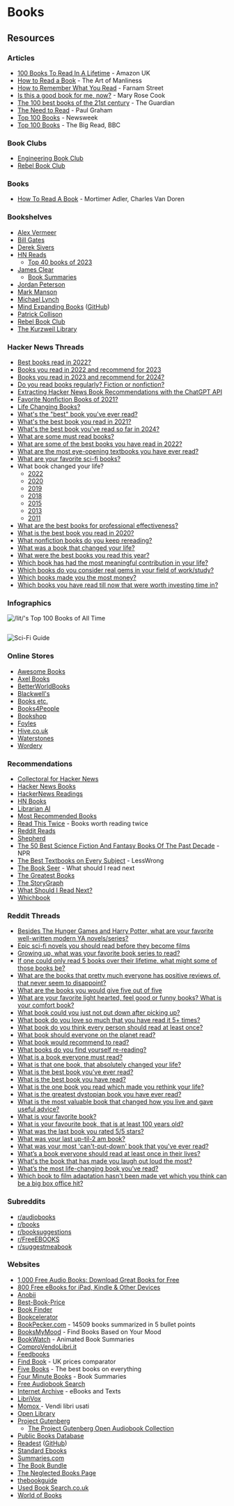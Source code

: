 # Books

## Resources

### Articles

* [100 Books To Read In A Lifetime](https://www.amazon.co.uk/100-best-books/b?ie=UTF8\&node=4656884031) - Amazon UK
* [How to Read a Book](https://www.artofmanliness.com/articles/how-to-read-a-book/) - The Art of Manliness
* [How to Remember What You Read](https://fs.blog/2021/08/remember-books/) - Farnam Street
* [Is this a good book for me, now?](https://maryrosecook.com/blog/post/is-this-a-good-book-for-me-now) - Mary Rose Cook
* [The 100 best books of the 21st century](https://www.theguardian.com/books/2019/sep/21/best-books-of-the-21st-century) - The Guardian
* [The Need to Read](http://paulgraham.com/read.html) - Paul Graham
* [Top 100 Books](https://www.alistofbooks.com/lists/10-top-100-books-by-newsweek) - Newsweek
* [Top 100 Books](https://www.bbc.co.uk/arts/bigread/top100.shtml) - The Big Read, BBC

### Book Clubs

* [Engineering Book Club](https://www.engineeringbookclub.com/)
* [Rebel Book Club](https://www.rebelbook.club/)

### Books

* [How To Read A Book](https://smile.amazon.co.uk/dp/0671212095/) - Mortimer Adler, Charles Van Doren

### Bookshelves

* [Alex Vermeer](https://alexvermeer.com/bookshelf/)
* [Bill Gates](https://www.gatesnotes.com/Books)
* [Derek Sivers](https://sive.rs/book)
* [HN Reads](https://hnreads.com/)
  * [Top 40 books of 2023](https://hnreads.com/post/top40_2023/)
* [James Clear](https://jamesclear.com/best-books)
  * [Book Summaries](https://jamesclear.com/book-summaries)
* [Jordan Peterson](https://www.jordanbpeterson.com/great-books/)
* [Mark Manson](https://markmanson.net/best-books)
* [Michael Lynch](https://mtlynch.io/book-reports/)
* [Mind Expanding Books](https://books.vishnuks.com/) ([GitHub](https://github.com/hackerkid/Mind-Expanding-Books))
* [Patrick Collison](https://patrickcollison.com/bookshelf)
* [Rebel Book Club](https://rebelbook.club/library/)
* [The Kurzweil Library](https://www.thekurzweillibrary.com/good-books)

### Hacker News Threads

* [Best books read in 2022?](https://news.ycombinator.com/item?id=33849267)
* [Books you read in 2022 and recommend for 2023](https://news.ycombinator.com/item?id=34160611)
* [Books you read in 2023 and recommend for 2024?](https://news.ycombinator.com/item?id=38556188)
* [Do you read books regularly? Fiction or nonfiction?](https://news.ycombinator.com/item?id=26593122)
* [Extracting Hacker News Book Recommendations with the ChatGPT API](https://blog.reyem.dev/post/extracting_hn_book_recommendations_with_chatgpt_api/)
* [Favorite Nonfiction Books of 2021?](https://news.ycombinator.com/item?id=29507085)
* [Life Changing Books?](https://news.ycombinator.com/item?id=29605394)
* [What's the "best" book you've ever read?](https://news.ycombinator.com/item?id=41756432)
* [What's the best book you read in 2021?](https://news.ycombinator.com/item?id=29668228)
* [What's the best book you've read so far in 2024?](https://news.ycombinator.com/item?id=40428978)
* [What are some must read books?](https://news.ycombinator.com/item?id=29462663)
* [What are some of the best books you have read in 2022?](https://news.ycombinator.com/item?id=33381791)
* [What are the most eye-opening textbooks you have ever read?](https://news.ycombinator.com/item?id=35929112)
* [What are your favorite sci-fi books?](https://news.ycombinator.com/item?id=36020597)
* What book changed your life?
  * [2022](https://news.ycombinator.com/item?id=30734709)
  * [2020](https://news.ycombinator.com/item?id=25356908)
  * [2019](https://news.ycombinator.com/item?id=22011867)
  * [2018](https://news.ycombinator.com/item?id=17168136)
  * [2015](https://news.ycombinator.com/item?id=10914079)
  * [2013](https://news.ycombinator.com/item?id=6975638)
  * [2011](https://news.ycombinator.com/item?id=2147034)
* [What are the best books for professional effectiveness?](https://news.ycombinator.com/item?id=29602228)
* [What is the best book you read in 2020?](https://news.ycombinator.com/item?id=25590522)
* [What nonfiction books do you keep rereading?](https://news.ycombinator.com/item?id=40277933)
* [What was a book that changed your life?](https://news.ycombinator.com/item?id=25530700)
* [What were the best books you read this year?](https://news.ycombinator.com/item?id=42268570)
* [Which book has had the most meaningful contribution in your life?](https://news.ycombinator.com/item?id=36428036)
* [Which books do you consider real gems in your field of work/study?](https://news.ycombinator.com/item?id=32790064)
* [Which books made you the most money?](https://news.ycombinator.com/item?id=26321793)
* [Which books you have read till now that were worth investing time in?](https://news.ycombinator.com/item?id=32935412)

### Infographics

![/lit/'s Top 100 Books of All Time](<../.gitbook/assets/lit's Top 100 Books Of All Time.jpg>)

<figure><img src="../.gitbook/assets/Best Books of the 21st Century.jpg" alt=""><figcaption></figcaption></figure>

![Sci-Fi Guide](../.gitbook/assets/r55ODlL.jpeg)

### Online Stores

* [Awesome Books](https://www.awesomebooks.com/)
* [Axel Books](https://www.axelbooks.com/)
* [BetterWorldBooks](https://www.betterworldbooks.com/)
* [Blackwell's](https://blackwells.co.uk/bookshop/home)
* [Books etc.](https://www.booksetc.co.uk/)
* [Books4People](https://www.books4people.co.uk/)
* [Bookshop](https://uk.bookshop.org/)
* [Foyles](https://www.foyles.co.uk/)
* [Hive.co.uk](https://www.hive.co.uk/)
* [Waterstones](https://www.waterstones.com/)
* [Wordery](https://wordery.com/)

### Recommendations

* [Collectoral for Hacker News](https://www.collectoral.com/group/hacker-news)
* [Hacker News Books](https://hackernewsbooks.com/)
* [HackerNews Readings](https://hacker-recommended-books.vercel.app/category/0/all-time/page/0/0)
* [HN Books](https://yahnd.com/books/)
* [Librarian AI](https://www.librarian-ai.com/)
* [Most Recommended Books](https://mostrecommendedbooks.com/)
* [Read This Twice](https://www.readthistwice.com/) - Books worth reading twice
* [Reddit Reads](https://www.redditreads.com/)
* [Shepherd](https://shepherd.com/)
* [The 50 Best Science Fiction And Fantasy Books Of The Past Decade](https://www.npr.org/2021/08/18/1027159166/best-books-science-fiction-fantasy-past-decade) - NPR
* [The Best Textbooks on Every Subject](https://www.lesswrong.com/posts/xg3hXCYQPJkwHyik2/the-best-textbooks-on-every-subject) - LessWrong
* [The Book Seer](https://bookseer.com/) - What should I read next
* [The Greatest Books](https://thegreatestbooks.org/)
* [The StoryGraph](https://app.thestorygraph.com/)
* [What Should I Read Next?](https://www.whatshouldireadnext.com/)
* [Whichbook](https://www.whichbook.net/)

### Reddit Threads

* [Besides The Hunger Games and Harry Potter, what are your favorite well-written modern YA novels/series?](https://www.reddit.com/r/books/comments/58ck84/besides_the_hunger_games_and_harry_potter_what/)
* [Epic sci-fi novels you should read before they become films](https://www.reddit.com/r/books/comments/89pw9a/epic_scifi_novels_you_should_read_before_they/)
* [Growing up, what was your favorite book series to read?](https://www.reddit.com/r/AskReddit/comments/3oe1tu/growing_up_what_was_your_favorite_book_series_to/)
* [If one could only read 5 books over their lifetime, what might some of those books be?](https://www.reddit.com/r/InsightfulQuestions/comments/mrvcpe/if_one_could_only_read_5_books_over_their/)
* [What are the books that pretty much everyone has positive reviews of, that never seem to disappoint?](https://www.reddit.com/r/books/comments/10dr7ce/what_are_the_books_that_pretty_much_everyone_has/)
* [What are the books you would give five out of five](https://www.reddit.com/r/books/comments/15q3tc8/what_are_the_books_you_would_give_five_out_of_five/)
* [What are your favorite light hearted, feel good or funny books? What is your comfort book?](https://www.reddit.com/r/books/comments/5c3nje/what_are_your_favorite_light_hearted_feel_good_or/)
* [What book could you just not put down after picking up?](https://www.reddit.com/r/books/comments/53pknz/what_book_could_you_just_not_put_down_after/)
* [What book do you love so much that you have read it 5+ times?](https://www.reddit.com/r/books/comments/4kmwl3/what_book_do_you_love_so_much_that_you_have_read/)
* [What book do you think every person should read at least once?](https://www.reddit.com/r/AskReddit/comments/13jg2oc/what_book_do_you_think_every_person_should_read/)
* [What book should everyone on the planet read?](https://www.reddit.com/r/books/comments/4x5ljx/what_book_should_everyone_on_the_planet_read/)
* [What book would recommend to read?](https://www.reddit.com/r/AskReddit/comments/5mjiqp/serious_what_book_would_recommend_to_read/)
* [What books do you find yourself re-reading?](https://www.reddit.com/r/books/comments/526iku/what_books_do_you_find_yourself_rereading/)
* [What is a book everyone must read?](https://www.reddit.com/r/AskReddit/comments/4h8zag/what_is_a_book_everyone_must_read/)
* [What is that one book, that absolutely changed your life?](https://www.reddit.com/r/AskReddit/comments/m7nz9t/what_is_that_one_book_that_absolutely_changed/)
* [What is the best book you’ve ever read?](https://www.reddit.com/r/AskReddit/comments/14ihoen/what_is_the_best_book_youve_ever_read/)
* [What is the best book you have read?](https://www.reddit.com/r/AskReddit/comments/1g62zk8/what_is_the_best_book_you_have_read/)
* [What is the one book you read which made you rethink your life?](https://www.reddit.com/r/books/comments/7orehn/what_is_the_one_book_you_read_which_made_you/)
* [What is the greatest dystopian book you have ever read?](https://www.reddit.com/r/books/comments/4d4gpm/what_is_the_greatest_dystopian_book_you_have_ever/)
* [What is the most valuable book that changed how you live and gave useful advice?](https://www.reddit.com/r/productivity/comments/14o4gxi/what_is_the_most_valuable_book_that_changed_how/)
* [What is your favorite book?](https://www.reddit.com/r/AskReddit/comments/5l9m02/what_is_your_favorite_book/)
* [What is your favourite book, that is at least 100 years old?](https://www.reddit.com/r/books/comments/12kw5x2/what_is_your_favourite_book_that_is_at_least_100/)
* [What was the last book you rated 5/5 stars?](https://www.reddit.com/r/books/comments/15fgu60/what_was_the_last_book_you_rated_55_stars/)
* [What was your last up-til-2 am book?](https://www.reddit.com/r/books/comments/46n7bb/what_was_your_last_uptil2_am_book/)
* [What was your most 'can't-put-down' book that you've ever read?](https://www.reddit.com/r/AskReddit/comments/94i67o/what_was_your_most_cantputdown_book_that_youve/)
* [What’s a book everyone should read at least once in their lives?](https://www.reddit.com/r/AskReddit/comments/nvl2dd/whats_a_book_everyone_should_read_at_least_once/)
* [What's the book that has made you laugh out loud the most?](https://www.reddit.com/r/books/comments/5pgmwr/whats_the_book_that_has_made_you_laugh_out_loud/)
* [What’s the most life-changing book you’ve read?](https://www.reddit.com/r/AskReddit/comments/1gnioxm/whats_the_most_lifechanging_book_youve_read/)
* [Which book to film adaptation hasn't been made yet which you think can be a big box office hit?](https://www.reddit.com/r/AskReddit/comments/a0izhl/which_book_to_film_adaptation_hasnt_been_made_yet/)

### Subreddits

* [r/audiobooks](http://www.reddit.com/r/audiobooks)
* [r/books](http://www.reddit.com/r/books)
* [r/booksuggestions](http://www.reddit.com/r/booksuggestions)
* [r/FreeEBOOKS](http://www.reddit.com/r/FreeEBOOKS)
* [r/suggestmeabook](http://www.reddit.com/r/suggestmeabook)

### Websites

* [1,000 Free Audio Books: Download Great Books for Free](https://www.openculture.com/freeaudiobooks)
* [800 Free eBooks for iPad, Kindle & Other Devices](https://www.openculture.com/free_ebooks)
* [Anobii](https://www.anobii.com/)
* [Best-Book-Price](https://www.best-book-price.co.uk/)
* [Book Finder](https://www.bookfinder.com/)
* [Bookcelerator](https://bookcelerator.com/)
* [BookPecker.com](https://www.bookpecker.com/) - 14509 books summarized in 5 bullet points
* [BooksMyMood](https://booksbymood.com) - Find Books Based on Your Mood
* [BookWatch](https://bookwatch.com/) - Animated Book Summaries
* [ComproVendoLibri.it](https://comprovendolibri.it/home.asp)
* [Feedbooks](https://it.feedbooks.com/publicdomain)
* [Find Book](https://www.find-book.co.uk/) - UK prices comparator
* [Five Books](https://fivebooks.com/) - The best books on everything
* [Four Minute Books](https://fourminutebooks.com/book-summaries/) - Book Summaries
* [Free Audiobook Search](https://booksearch.party/)
* [Internet Archive](https://archive.org/details.php?identifier=texts) - eBooks and Texts
* [LibriVox](https://librivox.org/)
* [Momox ](https://www.momox.it/)- Vendi libri usati
* [Open Library](https://openlibrary.org/)
* [Project Gutenberg](https://www.gutenberg.org/)
  * [The Project Gutenberg Open Audiobook Collection](https://marhamilresearch4.blob.core.windows.net/gutenberg-public/Website/index.html)
* [Public Books Database](https://www.publicbooks.org/public-books-database/)
* [Readest](https://readest.com/) ([GitHub](https://github.com/readest/readest))
* [Standard Ebooks](https://standardebooks.org/)
* [Summaries.com](https://summaries.com/)
* [The Book Bundle](https://www.thebookbundle.com/)
* [The Neglected Books Page](https://neglectedbooks.com/)
* [thebookguide](https://www.thebookguide.info/)
* [Used Book Search.co.uk](https://www.usedbooksearch.co.uk/)
* [World of Books](https://www.worldofbooks.com/en-gb)
